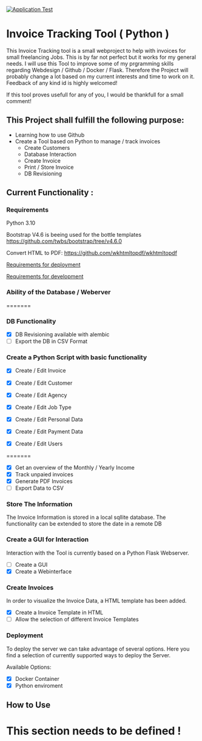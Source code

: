 [![Application Test](https://github.com/ThMountainMan/Invoice_Tracking/actions/workflows/python-app.yml/badge.svg?branch=master)](https://github.com/ThMountainMan/Invoice_Tracking/actions/workflows/python-app.yml)

# Invoice Tracking Tool ( Python )

This Invoice Tracking tool is a small webproject to help with invoices for small freelancing Jobs. This is by far not perfect but it works for my general needs. I will use this Tool to improve some of my prgramming skills regarding Webdesign / Github / Docker / Flask. Therefore the Project will probably change a lot based on my current interests and time to work on it. Feedback of any kind id is highly welcomed! 

If this tool proves usefull for any of you, I would be thankfull for a small comment!

## This Project shall fulfill the following purpose:

- Learning how to use Github
- Create a Tool based on Python to manage / track invoices
  - Create Customers
  - Database Interaction
  - Create Invoice
  - Print / Store Invoice
  - DB Revisioning

## Current Functionality :

### Requirements

Python 3.10

Bootstrap V4.6 is beeing used for the bottle templates
https://github.com/twbs/bootstrap/tree/v4.6.0

Convert HTML to PDF:
https://github.com/wkhtmltopdf/wkhtmltopdf


[Requirements for deployment](requirements/common.txt)

[Requirements for development](requirements/develop.txt)

### Ability of the Database / Weberver

=======

### DB Functionality

- [x] DB Revisioning available with alembic
- [ ] Export the DB in CSV Format

### Create a Python Script with basic functionality

- [x] Create / Edit Invoice
- [x] Create / Edit Customer
- [x] Create / Edit Agency
- [x] Create / Edit Job Type

- [x] Create / Edit Personal Data
- [x] Create / Edit Payment Data

- [x] Create / Edit Users

=======

- [X] Get an overview of the Monthly / Yearly Income
- [x] Track unpaied invoices
- [X] Generate PDF Invoices
- [ ] Export Data to CSV

### Store The Information

The Invoice Information is stored in a local sqllite database.
The functionality can be extended to store the date in a remote DB

### Create a GUI for Interaction

Interaction with the Tool is currently based on a Python Flask Webserver.

- [ ] Create a GUI
- [x] Create a Webinterface

### Create Invoices

In order to visualize the Invoice Data, a HTML template has been added.

- [x] Create a Invoice Template in HTML
- [ ] Allow the selection of different Invoice Templates

### Deployment

To deploy the server we can take advantage of several options. Here you find a selection of currently supported ways to deploy the Server.

Available Options:
- [x] Docker Container
- [x] Python enviroment

## How to Use

This section needs to be defined !
=======

